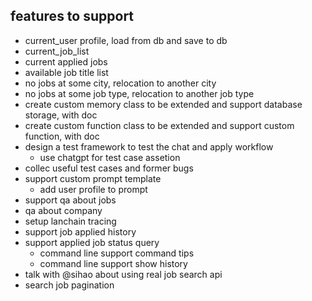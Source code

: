 ## features to support

* current_user profile, load from db and save to db
* current_job_list
* current applied jobs
* available job title list
* no jobs at some city, relocation to another city
* no jobs at some job type, relocation to another job type
* create custom memory class to be extended and support database storage, with doc
* create custom function class to be extended and support custom function, with doc
* design a test framework to test the chat and apply workflow
    * use chatgpt for test case assetion
* collec useful test cases and former bugs
* support custom prompt template
    * add user profile to prompt
* support qa about jobs
* qa about company
* setup lanchain tracing
* support job applied history
* support applied job status query
    * command line support command tips
    * command line support show history
* talk with @sihao about using real job search api
* search job pagination
